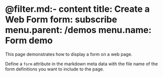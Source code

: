 @filter.md:- content
title: Create a Web Form
form: subscribe
menu.parent: /demos
menu.name: Form demo
===
This page demonstrates how to display a form on a web page.

Define a `form` attribute in the markdown meta data with the file name of the form definitions you want to include to the page.
